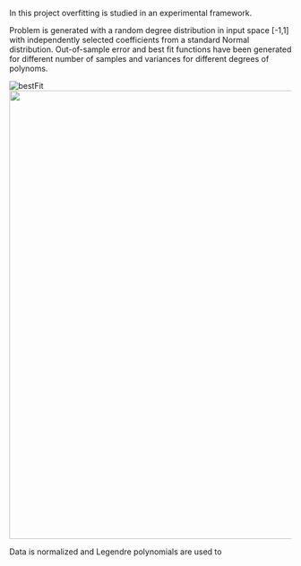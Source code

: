 In this project overfitting is studied in an experimental framework.

Problem is generated with a random degree distribution in input space [-1,1] with independently selected coefficients from a standard Normal distribution. 
Out-of-sample error and best fit functions have been generated for different number of samples and variances for different degrees of polynoms.

![bestFit](https://github.com/hmtkvs/Machine-Learning/tree/master/Overfitting/images/bestFit-1.png)
<img src="https://github.com/hmtkvs/Machine-Learning/tree/master/Overfitting/images/bestFit-1.png" width="800" />



Data is normalized and Legendre polynomials are used to   

